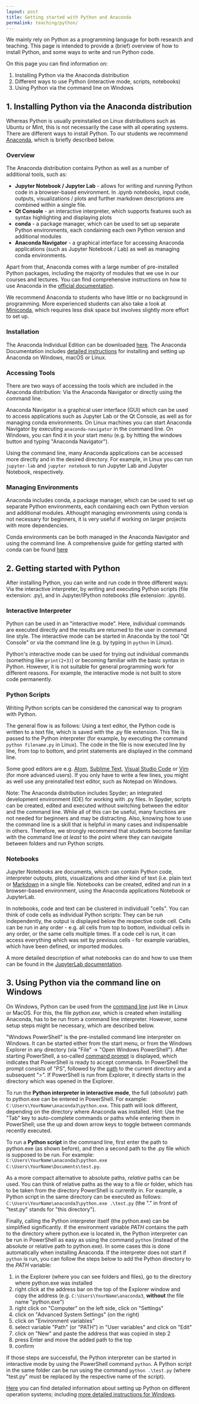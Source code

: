 ```yaml
---
layout: post
title: Getting started with Python and Anaconda
permalink: teaching/python/
---
```



We mainly rely on Python as a programming language for both research and teaching.
This page is intended to provide a (brief) overview of how to install Python, and some ways to write and run Python code.

On this page you can find information on:
1. Installing Python via the Anaconda distribution
2. Different ways to use Python (interactive mode, scripts, notebooks)
3. Using Python via the command line on Windows

## 1. Installing Python via the Anaconda distribution

Whereas Python is usually preinstalled on Linux distributions such as Ubuntu or Mint, this is not necessarily the case with all operating systems.
There are different ways to install Python. To our students we recommend [Anaconda](https://www.anaconda.com/products/individual), which is briefly described below.

### Overview

The Anaconda distribution contains Python as well as a number of additional tools, such as:
  - **Jupyter Notebook / Jupyter Lab** - allows for writing and running Python code in a browser-based environment. In .ipynb notebooks, input code, outputs, visualizations / plots and further markdown descriptions are combined within a single file.
  - **Qt Console** - an interactive interpreter, which supports features such as syntax highlighting and displaying plots
  - **conda** - a package manager, which can be used to set up separate Python environments, each condaining each own Python version and additional modules
  - **Anaconda Navigator** - a graphical interface for accessing Anaconda applications (such as Jupyter Notebook / Lab) as well as managing conda environments.

Apart from that, Anaconda comes with a large number of pre-installed Python packages, including the majority of modules that we use in our courses and lectures. You can find comprehensive instructions on how to use Anaconda in the [official documentation](https://docs.anaconda.com/anaconda/).

We recommend Anaconda to students who have little or no background in programming. More experienced students can also take a look at [Miniconda](https://docs.conda.io/en/latest/miniconda.html), which requires less disk space but involves slightly more effort to set up.

### Installation

The Anaconda Individual Edition can be downloaded [here](https://www.anaconda.com/products/individual). The Anaconda Documentation includes [detailed instructions](https://docs.anaconda.com/anaconda/install/) for installing and setting up Anaconda on Windows, macOS or Linux.

### Accessing Tools

There are two ways of accessing the tools which are included in the Anaconda distribution: Via the Anaconda Navigator or directly using the command line.

Anaconda Navigator is a graphical user interface (GUI) which can be used to access applications such as Jupyter Lab or the Qt Console, as well as for managing conda environments. On Linux machines you can start Anaconda Navigator by executing ``anaconda-navigator`` in the command line. On Windows, you can find it in your start menu (e.g. by hitting the windows button and typing "Anaconda Navigator").

Using the command line, many Anaconda applications can be accessed more directly and in the desired directory. For example, in Linux you can run ``jupyter-lab`` and ``jupyter notebook`` to run Jupyter Lab and Jupyter Notebook, respectively.

### Managing Environments

 Anaconda includes conda, a package manager, which can be used to set up separate Python environments, each condaining each own Python version and additional modules. Althought managing environments using conda is not necessary for beginners, it is very useful if working on larger projects with more dependencies.

 Conda environments can be both managed in the Anaconda Navigator and using the command line. A comprehensive guide for getting started with conda can be found [here](https://conda.io/projects/conda/en/latest/user-guide/index.html)

## 2. Getting started with Python

After installing Python, you can write and run code in three different ways: Via the interactive interpreter, by writing and executing Python scripts (file extension: .py), and in Jupyter/IPython notebooks (file extension: .ipynb).

### Interactive Interpreter

Python can be used in an "interactive mode". Here, individual commands are executed directly and the results are returned to the user in command line style. The interactive mode can be started in Anaconda by the tool "Qt Console" or via the command line (e.g. by typing in ``python`` in Linux).

Python's interactive mode can be used for trying out individual commands (something like ``print(2+3)``) or becoming familiar with the basic syntax in Python. However, it is not suitable for general programming work for different reasons. For example, the interactive mode is not built to store code permanently.

### Python Scripts

Writing Python scripts can be considered the canonical way to program with Python.

The general flow is as follows: Using a text editor, the Python code is written to a text file, which is saved with the .py file extension. This file is passed to the Python interpreter (for example, by executing the command ``python filename.py`` in Linux). The code in the file is now executed line by line, from top to bottom, and print statements are displayed in the command line.

Some good editors are e.g. [Atom](https://atom.io/), [Sublime Text](https://www.sublimetext.com/), [Visual Studio Code](https://code.visualstudio.com/) or [Vim](https://www.vim.org/) (for more advanced users). If you only have to write a few lines, you might as well use any preinstalled text editor, such as Notepad on Windows.

Note: The Anaconda distribution includes Spyder; an integrated development environment (IDE) for working with .py files. In Spyder, scripts can be created, edited and executed without switching between the editor and the command line. While all of this can be useful, many functions are not needed for beginners and may be distracting. Also, knowing how to use the command line is a skill that is helpful in many cases and indispensable in others. Therefore, we strongly recommend that students become familiar with the command line *at least* to the point where they can navigate between folders and run Python scripts.

### Notebooks

Jupyter Notebooks are documents, which can contain Python code, interpreter outputs, plots, visualizations and other kind of text (i.e. plain text or [Markdown](https://en.wikipedia.org/wiki/Markdown) in a single file. Notebooks can be created, edited and run in a browser-based environment, using the Anaconda applications Notebook or JupyterLab.

In notebooks, code and text can be clustered in individuall "cells". You can think of code cells as individual Python scripts: They can be run independently, the output is displayed below the respective code cell. Cells can be run in any order - e.g. all cells from top to bottom, individual cells in any order, or the same cells multiple times. If a code cell is run, it can access everything which was set by previous cells - for example variables, which have been defined, or imported modules.

A more detailed description of what notebooks can do and how to use them can be found in the [JupyterLab documentation](https://jupyterlab.readthedocs.io/en/stable/user/notebook.html).

## 3. Using Python via the command line on Windows

On Windows, Python can be used from the [command line](https://en.wikipedia.org/wiki/Command-line_interface) just like in Linux or MacOS. For this, the file *python.exe*, which is created when installing Anaconda, has to be run from a command line interpreter. However, some setup steps might be necessary, which are described below.

"Windows PowerShell" is the pre-installed command line interpreter on Windows. It can be started either from the start menu, or from the Windows Explorer in any directory (via "File" -> "Open Windows PowerShell"). After starting PowerShell, a so-called [command prompt](https://en.wikipedia.org/wiki/Command-line_interface#Command_prompt) is displayed, which indicates that PowerShell is ready to accept commands. In PowerShell the prompt consists of "PS", followed by the [path](https://en.wikipedia.org/wiki/Path_(computing)) to the current directory and a subsequent ">". If PowerShell is run from Explorer, it directly starts in the directory which was opened in the Explorer.

To run the **Python interpreter in interactive mode**, the full (*absolute*) path to python.exe can be entered in PowerShell.
For example: `C:\Users\YourName\anaconda3\python.exe`. This path will look different, depending on the directory where Anaconda was installed. Hint: Use the "Tab" key to auto-complete commands or paths while entering them in PowerShell; use the up and down arrow keys to toggle between commands recently executed.

To run a **Python script** in the command line, first enter the path to python.exe (as shown before), and then a second path to the .py file which is supposed to be run. For example:
`C:\Users\YourName\anaconda3\python.exe C:\Users\YourName\Documents\test.py`.

As a more compact alternative to absolute paths, *relative* paths can be used. You can think of relative paths as the way to a file or folder, which has to be taken from the directory PowerShell is currently in. For example, a Python script in the same directory can be executed as follows:
`C:\Users\YourName\anaconda3\python.exe .\test.py` (the ".\" in front of "test.py" stands for "this directory").

Finally, calling the Python interpreter itself (the python.exe) can be simplified significantly. If the environment variable *PATH* contains the path to the directory where python.exe is located in, the Python interpreter can be run in PowerShell as easy as using the command `python` (instead of the absolute or relative path to python.exe). In some cases this is done automatically when installing Anaconda. If the interpreter does not start if `python` is run, you can follow the steps below to add the Python directory to the *PATH* variable:

1. in the Explorer (where you can see folders and files), go to the directory where python.exe was installed
2. right click at the address bar on the top of the Explorer window and copy the address (e.g. `C:\Users\YourName\anaconda3`, **without** the file name "python.exe")
3. right click on "Computer" on the left side, click on "Settings"
4. click on "Advanced System Settings" (on the right)
5. click on "Environment variables"
6. select variable "Path" (or "PATH") in "User variables" and click on "Edit"
7. click on "New" and paste the address that was copied in step 2
8. press Enter and move the added path to the top
9. confirm

If those steps are successful, the Python interpreter can be started in interactive mode by using the PowerShell command `python`.
A Python script in the same folder can be run using the command `python .\test.py` (where "test.py" must be replaced by the respective name of the script).

[Here](https://docs.python.org/3/using/index.html) you can find detailed information about setting up Python on different operation systems; including [more detailed instructions for Windows](https://docs.python.org/3/using/windows.html).





<br/><br/>
